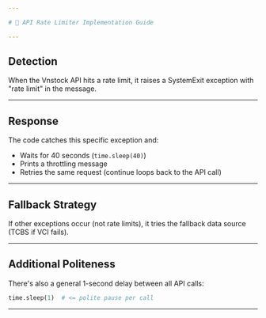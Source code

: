 ```yaml
---

# 🚦 API Rate Limiter Implementation Guide

---
```


## Detection

When the Vnstock API hits a rate limit, it raises a SystemExit exception with "rate limit" in the message.

---

## Response

The code catches this specific exception and:

- Waits for 40 seconds (`time.sleep(40)`)
- Prints a throttling message
- Retries the same request (continue loops back to the API call)

---

## Fallback Strategy

If other exceptions occur (not rate limits), it tries the fallback data source (TCBS if VCI fails).

---

## Additional Politeness

There's also a general 1-second delay between all API calls:

```python
time.sleep(1)  # <= polite pause per call
```

---
